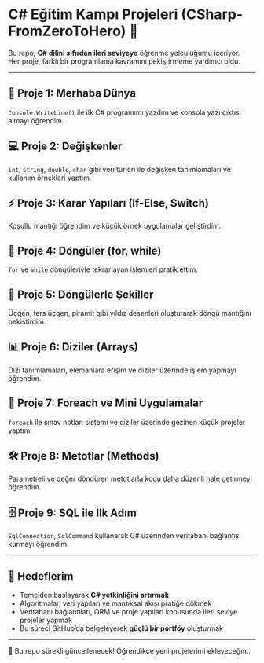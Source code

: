 #  C# Eğitim Kampı Projeleri (CSharp-FromZeroToHero) 🚀

Bu repo, **C# dilini sıfırdan ileri seviyeye** öğrenme yolculuğumu içeriyor.  
Her proje, farklı bir programlama kavramını pekiştirmeme yardımcı oldu.

---

## 🚀 Proje 1: Merhaba Dünya
`Console.WriteLine()` ile ilk C# programımı yazdım ve konsola yazı çıktısı almayı öğrendim.

## 💻 Proje 2: Değişkenler
`int`, `string`, `double`, `char` gibi veri türleri ile değişken tanımlamaları ve kullanım örnekleri yaptım.

## ⚡ Proje 3: Karar Yapıları (If-Else, Switch)
Koşullu mantığı öğrendim ve küçük örnek uygulamalar geliştirdim.

## 🔄 Proje 4: Döngüler (for, while)
`for` ve `while` döngüleriyle tekrarlayan işlemleri pratik ettim.

## 🔺 Proje 5: Döngülerle Şekiller
Üçgen, ters üçgen, piramit gibi yıldız desenleri oluşturarak döngü mantığını pekiştirdim.

## 📊 Proje 6: Diziler (Arrays)
Dizi tanımlamaları, elemanlara erişim ve diziler üzerinde işlem yapmayı öğrendim.

## 📝 Proje 7: Foreach ve Mini Uygulamalar
`foreach` ile sınav notları sistemi ve diziler üzerinde gezinen küçük projeler yaptım.

## 🛠️ Proje 8: Metotlar (Methods)
Parametreli ve değer döndüren metotlarla kodu daha düzenli hale getirmeyi öğrendim.

## 🗄️ Proje 9: SQL ile İlk Adım
`SqlConnection`, `SqlCommand` kullanarak C# üzerinden veritabanı bağlantısı kurmayı öğrendim.



---

## 🎯 Hedeflerim
- Temelden başlayarak **C# yetkinliğini artırmak**  
- Algoritmalar, veri yapıları ve mantıksal akışı pratiğe dökmek  
- Veritabanı bağlantıları, ORM ve proje yapıları konusunda ileri seviye projeler yapmak  
- Bu süreci GitHub’da belgeleyerek **güçlü bir portföy** oluşturmak  

---

📌 Bu repo sürekli güncellenecek! Öğrendikçe yeni projelerimi ekleyeceğm..  
